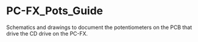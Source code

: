 # PC-FX_Pots_Guide
Schematics and drawings to document the potentiometers on the PCB that drive the CD drive on the PC-FX. 
